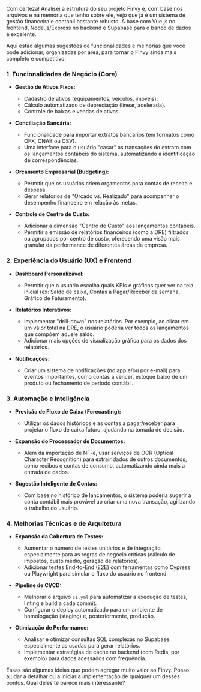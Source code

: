 Com certeza! Analisei a estrutura do seu projeto Finvy e, com base nos arquivos e na memória que tenho sobre ele, vejo que já é um sistema de gestão financeira e contábil bastante robusto. A base com Vue.js no frontend, Node.js/Express no backend e Supabase para o banco de dados é excelente.

Aqui estão algumas sugestões de funcionalidades e melhorias que você pode adicionar, organizadas por área, para tornar o Finvy ainda mais completo e competitivo:

### 1. Funcionalidades de Negócio (Core)

*   **Gestão de Ativos Fixos:**
    *   Cadastro de ativos (equipamentos, veículos, imóveis).
    *   Cálculo automatizado de depreciação (linear, acelerada).
    *   Controle de baixas e vendas de ativos.

*   **Conciliação Bancária:**
    *   Funcionalidade para importar extratos bancários (em formatos como OFX, CNAB ou CSV).
    *   Uma interface para o usuário "casar" as transações do extrato com os lançamentos contábeis do sistema, automatizando a identificação de correspondências.

*   **Orçamento Empresarial (Budgeting):**
    *   Permitir que os usuários criem orçamentos para contas de receita e despesa.
    *   Gerar relatórios de "Orçado vs. Realizado" para acompanhar o desempenho financeiro em relação às metas.

*   **Controle de Centro de Custo:**
    *   Adicionar a dimensão "Centro de Custo" aos lançamentos contábeis.
    *   Permitir a emissão de relatórios financeiros (como a DRE) filtrados ou agrupados por centro de custo, oferecendo uma visão mais granular da performance de diferentes áreas da empresa.

### 2. Experiência do Usuário (UX) e Frontend

*   **Dashboard Personalizável:**
    *   Permitir que o usuário escolha quais KPIs e gráficos quer ver na tela inicial (ex: Saldo de caixa, Contas a Pagar/Receber da semana, Gráfico de Faturamento).

*   **Relatórios Interativos:**
    *   Implementar "drill-down" nos relatórios. Por exemplo, ao clicar em um valor total na DRE, o usuário poderia ver todos os lançamentos que compõem aquele saldo.
    *   Adicionar mais opções de visualização gráfica para os dados dos relatórios.

*   **Notificações:**
    *   Criar um sistema de notificações (no app e/ou por e-mail) para eventos importantes, como contas a vencer, estoque baixo de um produto ou fechamento de período contábil.

### 3. Automação e Inteligência

*   **Previsão de Fluxo de Caixa (Forecasting):**
    *   Utilizar os dados históricos e as contas a pagar/receber para projetar o fluxo de caixa futuro, ajudando na tomada de decisão.

*   **Expansão do Processador de Documentos:**
    *   Além da importação de NF-e, usar serviços de OCR (Optical Character Recognition) para extrair dados de outros documentos, como recibos e contas de consumo, automatizando ainda mais a entrada de dados.

*   **Sugestão Inteligente de Contas:**
    *   Com base no histórico de lançamentos, o sistema poderia sugerir a conta contábil mais provável ao criar uma nova transação, agilizando o trabalho do usuário.

### 4. Melhorias Técnicas e de Arquitetura

*   **Expansão da Cobertura de Testes:**
    *   Aumentar o número de testes unitários e de integração, especialmente para as regras de negócio críticas (cálculo de impostos, custo médio, geração de relatórios).
    *   Adicionar testes End-to-End (E2E) com ferramentas como Cypress ou Playwright para simular o fluxo do usuário no frontend.

*   **Pipeline de CI/CD:**
    *   Melhorar o arquivo `ci.yml` para automatizar a execução de testes, linting e build a cada commit.
    *   Configurar o deploy automatizado para um ambiente de homologação (staging) e, posteriormente, produção.

*   **Otimização de Performance:**
    *   Analisar e otimizar consultas SQL complexas no Supabase, especialmente as usadas para gerar relatórios.
    *   Implementar estratégias de cache no backend (com Redis, por exemplo) para dados acessados com frequência.

Essas são algumas ideias que podem agregar muito valor ao Finvy. Posso ajudar a detalhar ou a iniciar a implementação de qualquer um desses pontos. Qual deles te parece mais interessante?